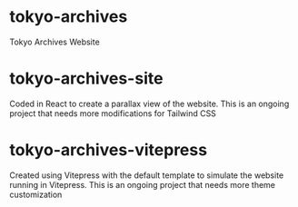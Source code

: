 # tokyo-archives
Tokyo Archives Website

# tokyo-archives-site
Coded in React to create a parallax view of the website. This is an ongoing project that needs more modifications for Tailwind CSS

# tokyo-archives-vitepress
Created using Vitepress with the default template to simulate the website running in Vitepress. This is an ongoing project that needs more theme customization
